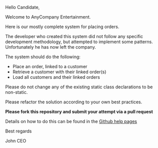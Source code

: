 Hello Candidate,

Welcome to AnyCompany Entertainment.

Here is our mostly complete system for placing orders.

The developer who created this system did not follow any specific development methodology, 
but attempted to implement some patterns. Unfortunately he has now left the company.

The system should do the following:

 * Place an order, linked to a customer
 * Retrieve a customer with their linked order(s)  
 * Load all customers and their linked orders

Please do not change any of the existing static class declarations to be non-static.

Please refactor the solution according to your own best practices.

**Please fork this repository and submit your attempt via a pull request**

Details on how to do this can be found in the [Github help pages](https://help.github.com/en/articles/creating-a-pull-request-from-a-fork)

Best regards

John
CEO
